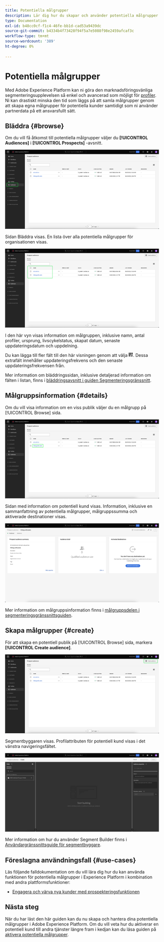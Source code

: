 ```yaml
---
title: Potentiella målgrupper
description: Lär dig hur du skapar och använder potentiella målgrupper för att nå okända kunder med hjälp av tredjepartsinformation.
type: Documentation
exl-id: b48cc0cf-f1c4-46fe-bb1d-cad53a9439dc
source-git-commit: b4334b4f73428f94f5a7e5088f98e2459afcaf3c
workflow-type: tm+mt
source-wordcount: '389'
ht-degree: 0%

---
```


# Potentiella målgrupper

Med Adobe Experience Platform kan ni göra den marknadsföringsvänliga segmenteringsupplevelsen så enkel och avancerad som möjligt för [profiler](../../profile/ui/prospect-profile.md). Ni kan drastiskt minska den tid som läggs på att samla målgrupper genom att skapa egna målgrupper för potentiella kunder samtidigt som ni använder partnerdata på ett ansvarsfullt sätt.

## Bläddra {#browse}

Om du vill få åtkomst till potentiella målgrupper väljer du **[!UICONTROL Audiences]** i **[!UICONTROL Prospects]** -avsnitt.

![The [!UICONTROL Audiences] knappen är markerad i [!UICONTROL Prospects] -avsnitt.](../images/ui/prospect-audience/prospect-audiences.png)

Sidan Bläddra visas. En lista över alla potentiella målgrupper för organisationen visas.

![De potentiella målgrupperna som tillhör organisationen markeras.](../images/ui/prospect-audience/browse-audiences.png)

I den här vyn visas information om målgruppen, inklusive namn, antal profiler, ursprung, livscykelstatus, skapat datum, senaste uppdateringsdatum och uppdelning.

Du kan lägga till fler fält till den här visningen genom att välja ![filterattributsikonen](../images/ui/prospect-audience/filter-attribute.png). Dessa extrafält innehåller uppdateringsfrekvens och den senaste uppdateringsfrekvensen från.

Mer information om bläddringssidan, inklusive detaljerad information om fälten i listan, finns i [bläddringsavsnitt i guiden Segmenteringsgränssnitt](./overview.md#browse).

## Målgruppsinformation {#details}

Om du vill visa information om en viss publik väljer du en målgrupp på [!UICONTROL Browse] sida.

![En specifik publik med potentiella kunder markeras.](../images/ui/prospect-audience/select-specific-audience.png)

Sidan med information om potentiell kund visas. Information, inklusive en sammanfattning av potentiella målgrupper, målgruppssumma och aktiverade destinationer visas.

![Sidan med information om potentiell kund visas.](../images/ui/prospect-audience/audience-details.png)

Mer information om målgruppsinformation finns i [målgruppsdelen i segmenteringsgränssnittsguiden](./overview.md).

## Skapa målgrupper {#create}

För att skapa en potentiell publik på [!UICONTROL Browse] sida, markera **[!UICONTROL Create audience]**.

![The [!UICONTROL Create audience] knappen markeras på den potentiella målgruppens webbsida.](../images/ui/prospect-audience/select-create-audience.png)

Segmentbyggaren visas. Profilattributen för potentiell kund visas i det vänstra navigeringsfältet.

![Segmentbyggaren visas. Observera att de enda tillgängliga attributen är för klassen Prospekt Profile.](../images/ui/prospect-audience/segment-builder.png)

Mer information om hur du använder Segment Builder finns i [Användargränssnittsguide för segmentbyggare](./segment-builder.md).

## Föreslagna användningsfall {#use-cases}

Läs följande falldokumentation om du vill lära dig hur du kan använda funktionen för potentiella målgrupper i Experience Platform i kombination med andra plattformsfunktioner:

- [Engagera och värva nya kunder med prospekteringsfunktionen](../../rtcdp/partner-data/prospecting.md)

## Nästa steg

När du har läst den här guiden kan du nu skapa och hantera dina potentiella målgrupper i Adobe Experience Platform. Om du vill veta hur du aktiverar en potentiell kund till andra tjänster längre fram i kedjan kan du läsa guiden på [aktivera potentiella målgrupper](../../destinations/ui/activate-prospect-audiences.md).
